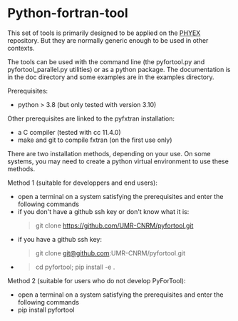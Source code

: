 # Python-fortran-tool

This set of tools is primarily designed to be applied on the [PHYEX](https://github.com/UMR-CNRM/PHYEX)
repository. But they are normally generic enough to be used in other contexts.

The tools can be used with the command line (the pyfortool.py and pyfortool\_parallel.py utilities)
or as a python package. The documentation is in the doc directory and some examples are in the
examples directory. 

Prerequisites:
  - python > 3.8 (but only tested with version 3.10)

Other prerequisites are linked to the pyfxtran installation:
  - a C compiler (tested with cc 11.4.0)
  - make and git to compile fxtran (on the first use only)

There are two installation methods, depending on your use.
On some systems, you may need to create a python virtual environment to use these methods.

Method 1 (suitable for developpers and end users):
  - open a terminal on a system satisfying the prerequisites and enter the following commands
  - if you don't have a github ssh key or don't know what it is:
    > git clone https://github.com/UMR-CNRM/pyfortool.git
  - if you have a github ssh key:
    > git clone git@github.com:UMR-CNRM/pyfortool.git
  - > cd pyfortool; pip install -e .

Method 2 (suitable for users who do not develop PyForTool):
  - open a terminal on a system satisfying the prerequisites and enter the following commands
  - pip install pyfortool
